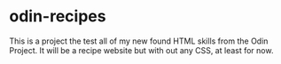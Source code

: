 # odin-recipes
This is a project the test all of my new found HTML skills from the Odin Project. It will be a recipe website but with out any CSS, at least for now.